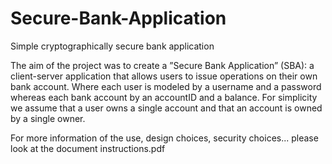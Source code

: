 # Secure-Bank-Application
Simple cryptographically secure bank application


The aim of the project was to create a ”Secure Bank Application” (SBA): a client-server application that allows users to issue operations on their own bank account. Where each user is modeled by a username and a password whereas each bank account by an accountID and a balance. For simplicity we assume that a user owns a single account and that an account is owned by a single owner.

For more information of the use, design choices, security choices... please look at the document instructions.pdf
